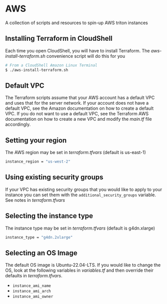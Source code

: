 # AWS
A collection of scripts and resources to spin-up AWS triton instances

## Installing Terraform in CloudShell

Each time you open CloudShell, you will have to install Terraform.
The *aws-install-terraform.sh* convenience script will do this for you
```bash
# From a CloudShell Amazon Linux Terminal
$ ./aws-install-terraform.sh
```

## Default VPC

The Terraform scripts assume that your AWS account has a default VPC and
uses that for the server network. If your account does not have a default VPC,
see the Amazon documentation on how to create a default VPC.
If you do not want to use a default VPC, see the Terraform AWS documentation
on how to create a new VPC and modify the *main.tf* file accordingly.

## Setting your region

The AWS region may be set in *terraform.tfvars* (default is us-east-1)
```bash
instance_region = "us-west-2"
```

## Using existing security groups

If your VPC has existing security groups that  you would like to apply to your instance
you can set them with the `additional_security_groups` variable. See notes in *terraform.tfvars*

## Selecting the instance type

The instance type may be set in *terraform.tfvars* (default is g4dn.xlarge)
```bash
instance_type = "g4dn.2xlarge"
```

## Selecting an OS Image

The default OS image is Ubuntu-22.04-LTS. If you would like to change the OS,
look at the following variables in *variables.tf* and then override
their defaults in *terraform.tfvars*.

* `instance_ami_name`
* `instance_ami_arch`
* `instance_ami_owner`



